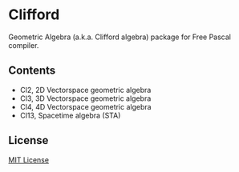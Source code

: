 # Clifford

Geometric Algebra (a.k.a. Clifford algebra) package for Free Pascal compiler.

## Contents

- Cl2, 2D Vectorspace geometric algebra
- Cl3, 3D Vectorspace geometric algebra
- Cl4, 4D Vectorspace geometric algebra
- Cl13, Spacetime algebra (STA)

## License

[MIT License](https://github.com/melchiorrecaruso/clifford/blob/main/LICENSE)